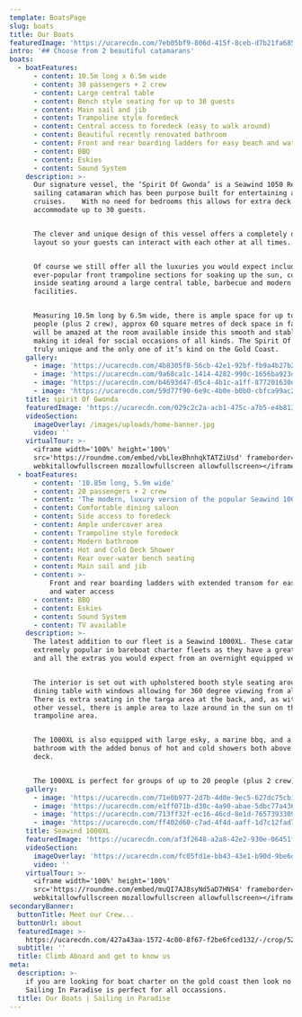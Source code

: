 ```yaml
---
template: BoatsPage
slug: boats
title: Our Boats
featuredImage: 'https://ucarecdn.com/7eb05bf9-806d-415f-8ceb-d7b21fa685ce/'
intro: '## Choose from 2 beautiful catamarans'
boats:
  - boatFeatures:
      - content: 10.5m long x 6.5m wide
      - content: 30 passengers + 2 crew
      - content: Large central table
      - content: Bench style seating for up to 30 guests
      - content: Main sail and jib
      - content: Trampoline style foredeck
      - content: Central access to foredeck (easy to walk around)
      - content: Beautiful recently renovated bathroom
      - content: Front and rear boarding ladders for easy beach and water access
      - content: BBQ
      - content: Eskies
      - content: Sound System
    description: >-
      Our signature vessel, the ‘Spirit Of Gwonda’ is a Seawind 1050 Resort
      sailing catamaran which has been purpose built for entertaining and day
      cruises.    With no need for bedrooms this allows for extra deck space to
      accommodate up to 30 guests.


      The clever and unique design of this vessel offers a completely open plan
      layout so your guests can interact with each other at all times.


      Of course we still offer all the luxuries you would expect including the
      ever-popular front trampoline sections for soaking up the sun, comfortable
      inside seating around a large central table, barbecue and modern bathroom
      facilities.


      Measuring 10.5m long by 6.5m wide, there is ample space for up to 30
      people (plus 2 crew), approx 60 square metres of deck space in fact.  You
      will be amazed at the room available inside this smooth and stable boat,
      making it ideal for social occasions of all kinds. The Spirit Of Gwonda is
      truly unique and the only one of it’s kind on the Gold Coast.
    gallery:
      - image: 'https://ucarecdn.com/4b8305f8-56cb-42e1-92bf-fb9a4b27b27e/'
      - image: 'https://ucarecdn.com/9a68ca1c-1414-4282-990c-1656ba923df9/'
      - image: 'https://ucarecdn.com/b4693d47-05c4-4b1c-a1ff-877201630d9d/'
      - image: 'https://ucarecdn.com/59d77f90-6e9c-4b0e-b0b0-cbfca99ac273/'
    title: spirit Of Gwonda
    featuredImage: 'https://ucarecdn.com/029c2c2a-acb1-475c-a7b5-e4b81312a9fb/'
    videoSection:
      imageOverlay: /images/uploads/home-banner.jpg
      video: ''
    virtualTour: >-
      <iframe width='100%' height='100%'
      src='https://roundme.com/embed/vbLlexBhnhqkTATZiUsd' frameborder='0'
      webkitallowfullscreen mozallowfullscreen allowfullscreen></iframe>
  - boatFeatures:
      - content: '10.85m long, 5.9m wide'
      - content: 20 passengers + 2 crew
      - content: 'The modern, luxury version of the popular Seawind 1000 (2011 model)'
      - content: Comfortable dining saloon
      - content: Side access to foredeck
      - content: Ample undercover area
      - content: Trampoline style foredeck
      - content: Modern bathroom
      - content: Hot and Cold Deck Shower
      - content: Rear over-water bench seating
      - content: Main sail and jib
      - content: >-
          Front and rear boarding ladders with extended transom for easy beach
          and water access
      - content: BBQ
      - content: Eskies
      - content: Sound System
      - content: TV available
    description: >-
      The latest addition to our fleet is a Seawind 1000XL. These catamarans are
      extremely popular in bareboat charter fleets as they have a great layout
      and all the extras you would expect from an overnight equipped vessel.


      The interior is set out with upholstered booth style seating around a
      dining table with windows allowing for 360 degree viewing from all areas.
      There is extra seating in the targa area at the back, and, as with our
      other vessel, there is ample area to laze around in the sun on the front
      trampoline area.


      The 1000XL is also equipped with large esky, a marine bbq, and a modern
      bathroom with the added bonus of hot and cold showers both above and below
      deck.


      The 1000XL is perfect for groups of up to 20 people (plus 2 crew).
    gallery:
      - image: 'https://ucarecdn.com/71e0b977-2d7b-4d0e-9ec5-627dc75cb1cc/'
      - image: 'https://ucarecdn.com/e1ff071b-d30c-4a90-abae-5dbc77a4369e/'
      - image: 'https://ucarecdn.com/713ff32f-ec16-46cd-8e1d-7657393309df/'
      - image: 'https://ucarecdn.com/ff402d60-c7ad-4f4d-aaff-1d7c12fad780/'
    title: Seawind 1000XL
    featuredImage: 'https://ucarecdn.com/af3f2648-a2a8-42e2-930e-06451f1b0e3b/'
    videoSection:
      imageOverlay: 'https://ucarecdn.com/fc05fd1e-bb43-43e1-b90d-9be6dc1c57e7/'
      video: ''
    virtualTour: >-
      <iframe width='100%' height='100%'
      src='https://roundme.com/embed/muQI7AJ8syNd5aD7HNS4' frameborder='0'
      webkitallowfullscreen mozallowfullscreen allowfullscreen></iframe>
secondaryBanner:
  buttonTitle: Meet our Crew...
  buttonUrl: about
  featuredImage: >-
    https://ucarecdn.com/427a43aa-1572-4c00-8f67-f2be6fced132/-/crop/5211x2779/223,254/-/preview/
  subtitle: ''
  title: Climb Aboard and get to know us
meta:
  description: >-
    if you are looking for boat charter on the gold coast then look no further.
    Sailing In Paradise is perfect for all occassions.
  title: Our Boats | Sailing in Paradise
---
```


